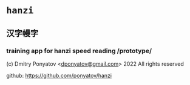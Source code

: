#  `hanzi`
##  汉字幔字
### training app for hanzi speed reading /prototype/

(c) Dmitry Ponyatov <<dponyatov@gmail.com>> 2022 All rights reserved

github: https://github.com/ponyatov/hanzi
